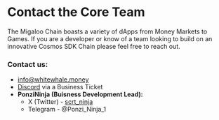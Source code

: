 # Contact the Core Team

The Migaloo Chain boasts a variety of dApps from Money Markets to Games. If you are a developer or know of a team looking to build on an innovative Cosmos SDK Chain please feel free to reach out.

### Contact us:

* info@whitewhale.money
* [Discord](https://discord.gg/pc5EXCBfEw) via a Business Ticket
* **PonziNinja (Buisness Development Lead):**
  * X (Twitter) - [scrt\_ninja](https://twitter.com/scrt\_ninja)
  * Telegram - @Ponzi\_Ninja\_1

